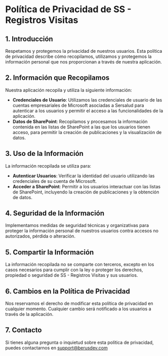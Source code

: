 
# Política de Privacidad de SS - Registros Visitas

## 1. Introducción
Respetamos y protegemos la privacidad de nuestros usuarios. Esta política de privacidad describe cómo recopilamos, utilizamos y protegemos la información personal que nos proporcionan a través de nuestra aplicación.

## 2. Información que Recopilamos
Nuestra aplicación recopila y utiliza la siguiente información:

- **Credenciales de Usuario**: Utilizamos las credenciales de usuario de las cuentas empresariales de Microsoft asociadas a Sersalud para autenticar a los usuarios y permitir el acceso a las funcionalidades de la aplicación.
- **Datos de SharePoint**: Recopilamos y procesamos la información contenida en las listas de SharePoint a las que los usuarios tienen acceso, para permitir la creación de publicaciones y la visualización de datos.

## 3. Uso de la Información
La información recopilada se utiliza para:

- **Autenticar Usuarios**: Verificar la identidad del usuario utilizando las credenciales de su cuenta de Microsoft.
- **Acceder a SharePoint**: Permitir a los usuarios interactuar con las listas de SharePoint, incluyendo la creación de publicaciones y la obtención de datos.

## 4. Seguridad de la Información
Implementamos medidas de seguridad técnicas y organizativas para proteger la información personal de nuestros usuarios contra accesos no autorizados, pérdida o alteración.

## 5. Compartir la Información
La información recopilada no se comparte con terceros, excepto en los casos necesarios para cumplir con la ley o proteger los derechos, propiedad o seguridad de SS - Registros Visitas y sus usuarios.

## 6. Cambios en la Política de Privacidad
Nos reservamos el derecho de modificar esta política de privacidad en cualquier momento. Cualquier cambio será notificado a los usuarios a través de la aplicación.

## 7. Contacto
Si tienes alguna pregunta o inquietud sobre esta política de privacidad, puedes contactarnos en support@berusdev.com
